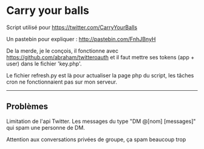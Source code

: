# Carry your balls

Script utilisé pour https://twitter.com/CarryYourBalls

Un pastebin pour expliquer : http://pastebin.com/FnhJBnyH


De la merde, je le conçois, il fonctionne avec https://github.com/abraham/twitteroauth et il faut mettre ses tokens (app + user) dans le fichier 'key.php'.

Le fichier refresh.py est là pour actualiser la page php du script, les tâches cron ne fonctionnaient pas sur mon serveur.
- - -
## Problèmes
Limitation de l'api Twitter. Les messages du type "DM @[nom] [messages]" qui spam une personne de DM.

Attention aux conversations privées de groupe, ça spam beaucoup trop
